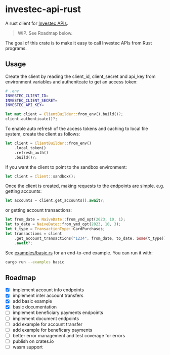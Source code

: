 # investec-api-rust
A rust client for [Investec APIs](https://developer.investec.com/za/api-products/documentation/SA_PB_Account_Information#section/Introduction).

> WIP. See Roadmap below.

The goal of this crate is to make it easy to call Investec APIs from Rust programs.

## Usage

Create the client by reading the client_id, client_secret and api_key from environment variables and authenitcate to get an access token:

```sh
# .env
INVESTEC_CLIENT_ID=
INVESTEC_CLIENT_SECRET=
INVESTEC_API_KEY=
```

```rust
let mut client = ClientBuilder::from_env().build()?;
client.authenticate()?;
````

To enable auto refresh of the access tokens and caching to local file system, create the client as follows:

```rust
let client = ClientBuilder::from_env()
    .local_token()
    .refresh_auth()
    .build()?;
```

If you want the client to point to the sandbox environment:

```rust
let client = Client::sandbox();
```

Once the client is created, making requests to the endpoints are simple.
e.g. getting accounts:

```rust
let accounts = client.get_accounts().await?;
```

or getting account transactions:

```rust
let from_date = NaiveDate::from_ymd_opt(2023, 10, 1);
let to_date = NaiveDate::from_ymd_opt(2023, 10, 3);
let t_type = TransactionType::CardPurchases;
let transactions = client
    .get_account_transactions("1234", from_date, to_date, Some(t_type))
    .await?;
```

See [examples/basic.rs](examples/basic.rs) for an end-to-end example.
You can run it with:
```sh
cargo run --examples basic
```

## Roadmap

- [x] implement account info endpoints
- [x] implement inter account transfers
- [x] add basic example
- [x] basic documentation
- [ ] implement beneficiary payments endpoints
- [ ] implement document endpoints
- [ ] add example for account transfer
- [ ] add example for beneficary payments
- [ ] better error management and test coverage for errors
- [ ] publish on crates.io
- [ ] wasm support
